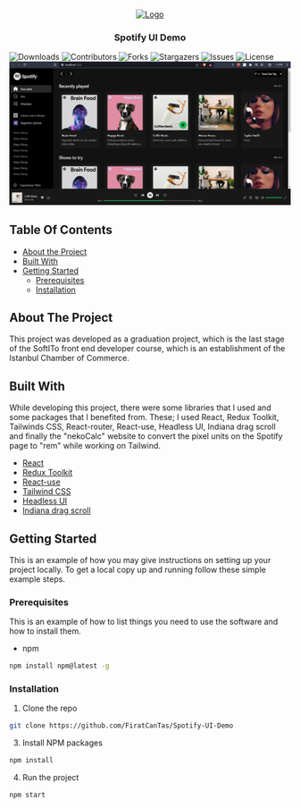 <br/>
<p align="center">
  <a href="https://github.com/FiratCanTas/Spotify-UI-Demo">
    <img src="https://www.edigitalagency.com.au/wp-content/uploads/Spotify-icon-png-rgb-green.png" alt="Logo" width="80" height="80">
  </a>

  <h3 align="center">Spotify UI Demo</h3>


</p>


![Downloads](https://img.shields.io/github/downloads/FiratCanTas/Spotify-UI-Demo/total) ![Contributors](https://img.shields.io/github/contributors/FiratCanTas/Spotify-UI-Demo?color=dark-green) ![Forks](https://img.shields.io/github/forks/FiratCanTas/Spotify-UI-Demo?style=social) ![Stargazers](https://img.shields.io/github/stars/FiratCanTas/Spotify-UI-Demo?style=social) ![Issues](https://img.shields.io/github/issues/FiratCanTas/Spotify-UI-Demo) ![License](https://img.shields.io/github/license/FiratCanTas/Spotify-UI-Demo) 
![Proje Görseli](main-page.png)
## Table Of Contents

* [About the Project](#about-the-project)
* [Built With](#built-with)
* [Getting Started](#getting-started)
  * [Prerequisites](#prerequisites)
  * [Installation](#installation)


## About The Project

This project was developed as a graduation project, which is the last stage of the SoftITo front end developer course, which is an establishment of the Istanbul Chamber of Commerce.

## Built With

While developing this project, there were some libraries that I used and some packages that I benefited from. These; I used React, Redux Toolkit, Tailwinds CSS, React-router, React-use, Headless UI, Indiana drag scroll and finally the "nekoCalc" website to convert the pixel units on the Spotify page to "rem" while working on Tailwind.

* [React](https://react.dev/)
* [Redux Toolkit](https://redux-toolkit.js.org/)
* [React-use](https://github.com/streamich/react-use)
* [Tailwind CSS](https://tailwindcss.com/)
* [Headless UI](https://headlessui.com/)
* [Indiana drag scroll](https://www.npmjs.com/package/react-indiana-drag-scroll)

## Getting Started

This is an example of how you may give instructions on setting up your project locally.
To get a local copy up and running follow these simple example steps.

### Prerequisites

This is an example of how to list things you need to use the software and how to install them.

* npm

```sh
npm install npm@latest -g
```

### Installation

1. Clone the repo

```sh
git clone https://github.com/FiratCanTas/Spotify-UI-Demo
```

3. Install NPM packages

```sh
npm install
```

4. Run the project

```
npm start
```

